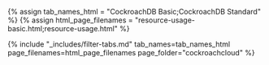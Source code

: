 {% assign tab_names_html = "CockroachDB Basic;CockroachDB Standard" %}
{% assign html_page_filenames = "resource-usage-basic.html;resource-usage.html" %}

{% include "_includes/filter-tabs.md" tab_names=tab_names_html page_filenames=html_page_filenames page_folder="cockroachcloud" %}
